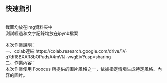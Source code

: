 ## 快速指引
<br>
截圖均放在img資料夾中
<br>
測試經過和文字記錄均放在ipynb檔案
<br>
<br>
本次作業說明：
<br>
一、colab連結:https://colab.research.google.com/drive/1V-q7dfI8BXAR8bOPudsA4mVlJ-vwgEiv?usp=sharing
<br>
二、作業內容：
<br>
本次作業使用 Fooocus 所提供的圖片風格之一，依據指定情境生成特定風格、內容的圖片。

